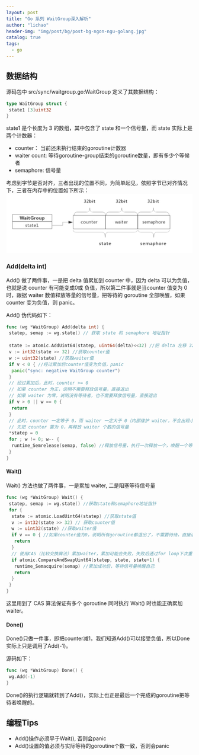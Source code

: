 ```yaml
---
layout: post
title: "Go 系列 WaitGroup深入解析"
author: "lichao"
header-img: "img/post/bg/post-bg-ngon-ngu-golang.jpg"
catalog: true
tags:
  - go
---
```


## 数据结构

源码包中 src/sync/waitgroup.go:WaitGroup 定义了其数据结构：

```go
type WaitGroup struct { 
 state1 [3]uint32 
} 
```

state1 是个长度为 3 的数组，其中包含了 state 和一个信号量，而 state 实际上是两个计数器：

- counter： 当前还未执行结束的goroutine计数器
- waiter count: 等待goroutine-group结束的goroutine数量，即有多少个等候者
- semaphore: 信号量
  
考虑到字节是否对齐，三者出现的位置不同，为简单起见，依照字节已对齐情况下，三者在内存中的位置如下所示：
![wait group](/img/post/lang/go/WaitGroup.png)

### Add(delta int)

Add() 做了两件事，一是把 delta 值累加到 counter 中，因为 delta 可以为负值，也就是说 counter 有可能变成0或 负值，所以第二件事就是当counter 值变为 0 时，跟据 waiter 数值释放等量的信号量，把等待的 goroutine 全部唤醒，如果 counter 变为负值，则 panic。

Add() 伪代码如下：

```go
func (wg *WaitGroup) Add(delta int) { 
 statep, semap := wg.state() // 获取 state 和 semaphore 地址指针 
 
 state := atomic.AddUint64(statep, uint64(delta)<<32) //把 delta 左移 32 位累加到 state，即累加到 counter 中 
 v := int32(state >> 32) //获取counter值 
 w := uint32(state) //获取waiter值 
 if v < 0 { //经过累加后counter值变为负值，panic 
  panic("sync: negative WaitGroup counter") 
 } 
 // 经过累加后，此时，counter >= 0 
 // 如果 counter 为正，说明不需要释放信号量，直接退出 
 // 如果 waiter 为零，说明没有等待者，也不需要释放信号量，直接退出 
 if v > 0 || w == 0 { 
  return 
 } 
 // 此时，counter 一定等于 0，而 waiter 一定大于 0（内部维护 waiter，不会出现小于 0 的情况），
 // 先把 counter 置为 0，再释放 waiter 个数的信号量 
 *statep = 0 
 for ; w != 0; w-- { 
  runtime_Semrelease(semap, false) //释放信号量，执行一次释放一个，唤醒一个等待者 
 } 
}
```

#### Wait()

Wait() 方法也做了两件事，一是累加 waiter, 二是阻塞等待信号量

```go
func (wg *WaitGroup) Wait() { 
 statep, semap := wg.state() //获取state和semaphore地址指针 
 for { 
  state := atomic.LoadUint64(statep) //获取state值
  v := int32(state >> 32) // 获取counter值 
  w := uint32(state) //获取waiter值 
  if v == 0 { //如果counter值为0，说明所有goroutine都退出了，不需要待待，直接返回 
   return  
  } 
  // 使用CAS（比较交换算法）累加waiter，累加可能会失败，失败后通过for loop下次重试 
  if atomic.CompareAndSwapUint64(statep, state, state+1) { 
   runtime_Semacquire(semap) //累加成功后，等待信号量唤醒自己 
   return 
  } 
 } 
}
```

这里用到了 CAS 算法保证有多个 goroutine 同时执行 Wait() 时也能正确累加 waiter。

#### Done()

Done()只做一件事，即把counter减1，我们知道Add()可以接受负值，所以Done实际上只是调用了Add(-1)。

源码如下：

```go
func (wg *WaitGroup) Done() {
 wg.Add(-1)
}
```

Done()的执行逻辑就转到了Add()，实际上也正是最后一个完成的goroutine把等待者唤醒的。

## 编程Tips

- Add()操作必须早于Wait(), 否则会panic
- Add()设置的值必须与实际等待的goroutine个数一致，否则会panic
